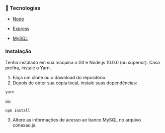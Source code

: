 ### :toolbox: Tecnologias

- [Node](https://nodejs.org/en/)

- [Express](https://expressjs.com/pt-br/)

- [MySQL](https://www.mysql.com/)


### Instalação

Tenha instalado em sua maquina o Git e Node.js 10.0.0 (ou superior). Caso prefira, instale o Yarn.


1. Faça um clone ou o download do repositório.
2. Depois de obter sua cópia local, instale suas dependências:
```
yarn
```
ou

```
npm install

```

3. Altere as informações de acesso ao banco MySQL no arquivo conexao.js.
